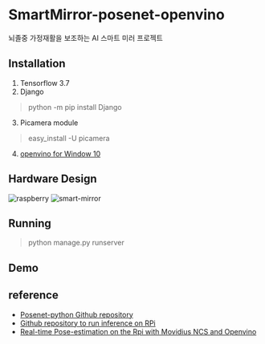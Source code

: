 # SmartMirror-posenet-openvino
뇌졸중 가정재활을 보조하는 AI 스마트 미러 프로젝트

## Installation
1. Tensorflow 3.7
2. Django
> python -m pip install Django
3. Picamera module
> easy_install -U picamera
4. [openvino for Window 10](https://docs.openvinotoolkit.org/latest/openvino_docs_install_guides_installing_openvino_windows.html#Using-Demo-Scripts, "install openvino for window 10")

## Hardware Design
![raspberry](https://user-images.githubusercontent.com/46892916/107644232-866ded00-6cba-11eb-906b-02e4053565b3.png)
![smart-mirror](https://user-images.githubusercontent.com/46892916/107644265-8ff75500-6cba-11eb-96bf-50b5046e01b3.png)

## Running
> python manage.py runserver

## Demo

## reference
* [Posenet-python Github repository](https://github.com/rwightman/posenet-python)
* [Github repository to run inference on RPi](https://github.com/Oviyum/openvino-posenet)
* [Real-time Pose-estimation on the Rpi with Movidius NCS and Openvino](https://medium.com/@oviyum/real-time-human-pose-estimation-on-the-edge-with-movidius-ncs-and-openvino-ac3b13536)

